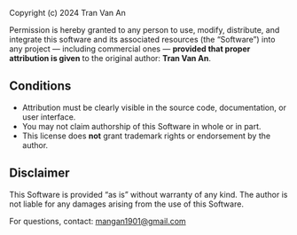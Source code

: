 Copyright (c) 2024 Tran Van An

Permission is hereby granted to any person to use, modify, distribute, and integrate this software and its associated resources (the “Software”) into any project — including commercial ones — **provided that proper attribution is given** to the original author: **Tran Van An**.

## Conditions

- Attribution must be clearly visible in the source code, documentation, or user interface.
- You may not claim authorship of this Software in whole or in part.
- This license does **not** grant trademark rights or endorsement by the author.

## Disclaimer

This Software is provided “as is” without warranty of any kind. The author is not liable for any damages arising from the use of this Software.

For questions, contact: mangan1901@gmail.com
